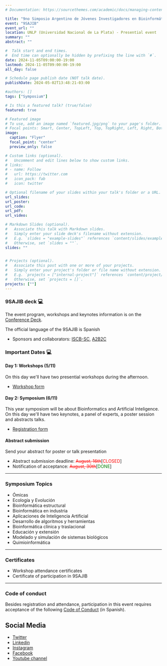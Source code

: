 ```yaml
---
# Documentation: https://sourcethemes.com/academic/docs/managing-content/

title: "9no Simposio Argentino de Jóvenes Investigadores en Bioinformática"
event: "9SAJIB"
event_url: ""
location: UNLP (Universidad Nacional de La Plata) - Presential event
summary: ""
abstract: ""

#  Talk start and end times.
#  End time can optionally be hidden by prefixing the line with `#`.
date: 2024-11-05T09:00:00-19:00
lastmod: 2024-11-05T09:00:00-19:00
all_day: false

# Schedule page publish date (NOT talk date).
publishDate: 2024-05-02T13:48:21-03:00

#authors: []
tags: ["Symposium"]

# Is this a featured talk? (true/false)
featured: true

# Featured image
# To use, add an image named `featured.jpg/png` to your page's folder. 
# Focal points: Smart, Center, TopLeft, Top, TopRight, Left, Right, BottomLeft, Bottom, BottomRight.
image:
  caption: "Flyer"
  focal_point: "center"
  preview_only: false

# Custom links (optional).
#   Uncomment and edit lines below to show custom links.
# links:
# - name: Follow
#   url: https://twitter.com
#   icon_pack: fab
#   icon: twitter

# Optional filename of your slides within your talk's folder or a URL.
url_slides: 
url_poster: 
url_code:
url_pdf:
url_video:

# Markdown Slides (optional).
#   Associate this talk with Markdown slides.
#   Simply enter your slide deck's filename without extension.
#   E.g. `slides = "example-slides"` references `content/slides/example-slides.md`.
#   Otherwise, set `slides = ""`.
slides: ""


# Projects (optional).
#   Associate this post with one or more of your projects.
#   Simply enter your project's folder or file name without extension.
#   E.g. `projects = ["internal-project"]` references `content/project/deep-learning/index.md`.
#   Otherwise, set `projects = []`.
projects: [""]
---
```


### 9SAJIB deck :computer:
The event program, workshops and keynotes information is on the [Conference Deck](https://rsg-argentina.netlify.app/conferences/sajib2024/).

The official language of the 9SAJIB is Spanish
- Sponsors and collaborators: [ISCB-SC](https://iscbsc.org/), [A2B2C](https://twitter.com/a2b2c)

### Important Dates :computer:

#### Day 1: Workshops (5/11)
On this day we'll have two presential workshops during the afternoon.

- [Workshop form](https://forms.gle/fKAjNgf2TV3TqzCS9)


#### Day 2: Symposium (6/11)
This year symposiom will be about Bioinformatics and Artificial Inteligence.
On this day we'll have two keynotes, a panel of experts, a poster session and abstracts talks.

- [Registration form](https://forms.gle/LgdxXMtTjYYjHGfR8)


#### Abstract submission 
Send your abstract for poster or talk presentation

- Abstract submission deadline: <span style="color:red"> ~~August, 16th~~</span>[<span style="color:red">CLOSED</span>]  
- Notification of acceptance: <span style="color:red"> ~~August, 30th~~</span>[<span style="color:green">DONE</span>]   

---
### Symposium Topics
- Ómicas
- Ecología y Evolución
- Bioinformática estructural
- Bioinformática en industria
- Aplicaciones de Inteligencia Artificial
- Desarrollo de algoritmos y herramientas
- Bioinformática clínica y traslacional
- Educación y extensión 
- Modelado y simulación de sistemas biológicos
- Quimioinformática

---
### Certificates
- Workshop attendance certificates
- Certificate of participation in 9SAJIB

---
### Code of conduct
Besides registration and attendance, participation in this event requires acceptance of the following [Code of Conduct](https://docs.google.com/document/d/1gmpcx05KAHsSO6MHd4ettlGT5cy7b9Yp4D55CZoN9RA/edit?usp=sharing) (in Spanish).


## Social Media
- [Twitter](https://twitter.com/rsgargentina)
- [Linkedin](https://www.linkedin.com/in/iscb-sc-rsgargentina-053599214/)
- [Instagram](https://www.instagram.com/rsg_arg/)
- [Facebook](https://www.facebook.com/RSGArgentina/)
- [Youtube channel](https://www.youtube.com/channel/UCVQA_t8dR5xownEu5NI9S0w/featured)